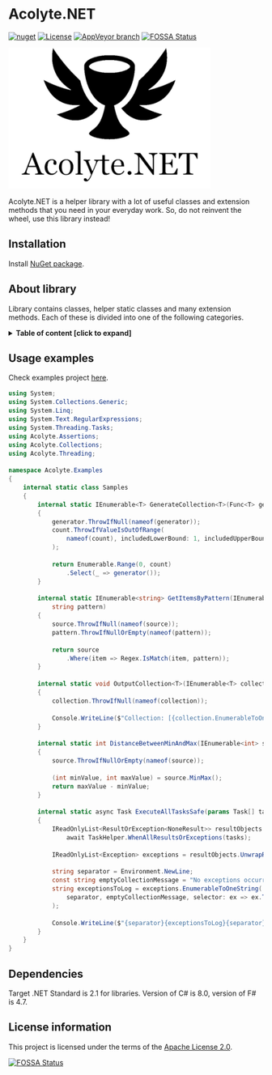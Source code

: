 # Acolyte.NET

[![nuget](https://img.shields.io/nuget/v/Acolyte.NET.svg)](https://www.nuget.org/packages/Acolyte.NET)
[![License](https://img.shields.io/hexpm/l/plug.svg)](https://github.com/Vasar007/Acolyte.NET/blob/master/LICENSE)
[![AppVeyor branch](https://img.shields.io/appveyor/ci/Vasar007/acolyte-net/master.svg)](https://ci.appveyor.com/project/Vasar007/acolyte.net)
[![FOSSA Status](https://app.fossa.io/api/projects/git%2Bgithub.com%2FVasar007%2FAcolyte.NET.svg?type=shield)](https://app.fossa.io/projects/git%2Bgithub.com%2FVasar007%2FAcolyte.NET?ref=badge_shield)

![Acolyte.NET icon](Media/AcolyteIcon.png "Acolyte.NET icon")

Acolyte.NET is a helper library with a lot of useful classes and extension methods that you need in your everyday work.
So, do not reinvent the wheel, use this library instead!

## Installation

Install [NuGet package](https://www.nuget.org/packages/Acolyte.NET).

## About library

Library contains classes, helper static classes and many extension methods. Each of these is divided into one of the following categories.

<details>
<summary><strong>Table of content [click to expand]</strong></summary>
<p>

### Assertions (C#)

- [ThrowsExtensions](Acolyte.NET/Libraries/Acolyte.CSharp/Assertions/ThrowsExtensions.cs) — contains extension methods to check certain conditions.

### Collections (C#)

- [AsyncEnumerableExtensions](Acolyte.NET/Libraries/Acolyte.CSharp/Collections/AsyncEnumerableExtensions) — contains useful methods to work with `async` enumerable items (`IAsyncEnumerable` was introduced in C# 8.0);
- [ConcurrentHashSet](Acolyte.NET/Libraries/Acolyte.CSharp/Collections/ConcurrentHashSet.cs) — represents a thread-safe set of values;
- [DictionaryExtensions](Acolyte.NET/Libraries/Acolyte.CSharp/Collections/DictionaryExtensions.cs) — contains extension methods to simplify work with associative collections;
- [EnumerableExtensions](Acolyte.NET/Libraries/Acolyte.CSharp/Collections/EnumerableExtensions.cs) – extends `LINQ` methods to work with enumerable items;
- [InverseComparer](Acolyte.NET/Libraries/Acolyte.CSharp/Collections/InverseComparer.cs) — allows to invert every object of `IComparer` type;
- [IHaveCreationTime](Acolyte.NET/Libraries/Acolyte.CSharp/Collections/IHaveCreationTime.cs) — provides read-only `DateTime` property to use by `TimeBasedConcurrentDictionary`;
- [TimeBasedConcurrentDictionary](Acolyte.NET/Libraries/Acolyte.CSharp/Collections/TimeBasedConcurrentDictionary.cs) — extends the standard `ConcurrentDictionary` class with time-based logic (this collection cleans up expired objects when calling any method).

### Common (C#)

- [Constants](Acolyte.NET/Libraries/Acolyte.CSharp/Common/Constants.cs) — provides some constants (say “No” to magic numbers and strings);
- [EnumExtensions](Acolyte.NET/Libraries/Acolyte.CSharp/Common/EnumExtensions.cs) — contains extension methods for enumeration values;
- [EnumHelper](Acolyte.NET/Libraries/Acolyte.CSharp/Common/EnumHelper.cs) — contains common logic to work with enumeration values (like static methods in the standard `Enum` class);
- [GuidExtensions](Acolyte.NET/Libraries/Acolyte.CSharp/Common/GuidExtensions.cs) — contains extension methods for `Guid` values;
- [IClonable`<`T`>`](Acolyte.NET/Libraries/Acolyte.CSharp/Common/IClonableT.cs) — provides generic interface to clone objects (the standard `IClonable` interface provides `Clone` method with the `object` return type);
- [MathHelper](Acolyte.NET/Libraries/Acolyte.CSharp/Common/MathHelper.cs) — provides a set of useful mathematic methods;
- [Maybe](Acolyte.NET/Libraries/Acolyte.CSharp/Common/Maybe.cs) — represents similar interface to `Nullable` struct but for reference types;
- [TypeExtensions](Acolyte.NET/Libraries/Acolyte.CSharp/Common/TypeExtensions.cs) — contains extension methods for `Type` class;

#### Bits (C#)

- [BitConverterExtensions](Acolyte.NET/Libraries/Acolyte.CSharp/Common/Bits/BitConverterExtensions.cs) — contains extension methods to work with bits;

#### Monads (C#)

- [MonadExtensions](Acolyte.NET/Libraries/Acolyte.CSharp/Common/Monads/MonadExtensions.cs) — provides a set of monadic functions (simplify using functional style in C#);

### Data (C#)

- [DataReaderExtensions](Acolyte.NET/Libraries/Acolyte.CSharp/Data/DataReaderExtensions.cs) — contains extension methods for `IDataReader` class;

### Exceptions (C#)

- [IUnhandledExceptionHandler](Acolyte.NET/Libraries/Acolyte.CSharp/Exceptions/IUnhandledExceptionHandler.cs) — provides interface for exception handler used by `AppDomainUnhandledExceptionManager`;
- [AppDomainUnhandledExceptionManager](Acolyte.NET/Libraries/Acolyte.CSharp/Exceptions/AppDomainUnhandledExceptionManager.cs) — allows to set up exception handlers when an exception is not caught;
- [ExceptionsExtensions](Acolyte.NET/Libraries/Acolyte.CSharp/Exceptions/ExceptionsExtensions.cs) — contains extension methods to work with exceptions;
- [ExceptionsHelper](Acolyte.NET/Libraries/Acolyte.CSharp/Exceptions/ExceptionsHelper.cs) — provides methods to process or transform exceptions;
- [MultipleArgumentException](Acolyte.NET/Libraries/Acolyte.CSharp/Exceptions/MultipleArgumentException.cs) — represents the exception that is thrown when several arguments provided to a method are not valid;
- [NotFoundException](Acolyte.NET/Libraries/Acolyte.CSharp/Exceptions/NotFoundException.cs) — represents the exception that is thrown when object is not found;
- [TaskFaultedException](Acolyte.NET/Libraries/Acolyte.CSharp/Exceptions/TaskFaultedException.cs) — represents the exception that is thrown when processing method encounters task in faulted state.

### IO (C#)

- [StreamExtensions](Acolyte.NET/Libraries/Acolyte.CSharp/IO/StreamExtensions.cs) — contains extension methods to work with streams.

### Threading (C#)

- [NoneResult](Acolyte.NET/Libraries/Acolyte.CSharp/Threading/NoneResult.cs) — represents an object with no result (used for track `Task` objects);
- [ResultOrException](Acolyte.NET/Libraries/Acolyte.CSharp/Threading/ResultOrException.cs) — represents an object with result or exception value from completed tasks;
- [TaskExtensions](Acolyte.NET/Libraries/Acolyte.CSharp/Threading/TaskExtensions.cs) — contains extension methods to work with tasks;
- [TaskHelper](Acolyte.NET/Libraries/Acolyte.CSharp/Threading/TaskHelper.cs) — contains common logic to work with tasks (like static methods in the standard `Task` class);
- [ThreadHelper](Acolyte.NET/Libraries/Acolyte.CSharp/Threading/ThreadHelper.cs) — contains additional logic to work with `Thread` class;
- [ThreadPoolHelper](Acolyte.NET/Libraries/Acolyte.CSharp/Threading/ThreadPoolHelper.cs) — contains additional logic to work with `ThreadPool` class.

### XML (C#)

- [XDocumentParser](Acolyte.NET/Libraries/Acolyte.CSharp/XML/XDocumentParser.cs) — represents a XML document parser;
- [XmlHelper](Acolyte.NET/Libraries/Acolyte.CSharp/XML/XmlHelper.cs) — provides serialization and deserialization methods to work with XML.

### Functional (F#)

- [Throw](Acolyte.NET/Libraries/Acolyte.FSharp/Functional/Throw.fs) — represents F#-style usage of some assertion extensions;
- [Utils](Acolyte.NET/Libraries/Acolyte.FSharp/Functional/Utils.fs) — provides useful methods to work with F# values;
- [SeqEx](Acolyte.NET/Libraries/Acolyte.FSharp/Functional/SeqEx.fs) — contains additional methods to work with `seq` (i.e. `IEnumerable<T>`).

</p>
</details>

## Usage examples

Check examples project [here](https://github.com/Vasar007/Acolyte.NET/blob/master/Examples/Acolyte.Examples).

```csharp
using System;
using System.Collections.Generic;
using System.Linq;
using System.Text.RegularExpressions;
using System.Threading.Tasks;
using Acolyte.Assertions;
using Acolyte.Collections;
using Acolyte.Threading;

namespace Acolyte.Examples
{
    internal static class Samples
    {
        internal static IEnumerable<T> GenerateCollection<T>(Func<T> generator, int count)
        {
            generator.ThrowIfNull(nameof(generator));
            count.ThrowIfValueIsOutOfRange(
                nameof(count), includedLowerBound: 1, includedUpperBound: 1000
            );

            return Enumerable.Range(0, count)
                .Select(_ => generator());
        }

        internal static IEnumerable<string> GetItemsByPattern(IEnumerable<string> source,
            string pattern)
        {
            source.ThrowIfNull(nameof(source));
            pattern.ThrowIfNullOrEmpty(nameof(pattern));

            return source
                .Where(item => Regex.IsMatch(item, pattern));
        }

        internal static void OutputCollection<T>(IEnumerable<T> collection)
        {
            collection.ThrowIfNull(nameof(collection));

            Console.WriteLine($"Collection: [{collection.EnumerableToOneString()}].");
        }

        internal static int DistanceBetweenMinAndMax(IEnumerable<int> source)
        {
            source.ThrowIfNullOrEmpty(nameof(source));

            (int minValue, int maxValue) = source.MinMax();
            return maxValue - minValue;
        }

        internal static async Task ExecuteAllTasksSafe(params Task[] tasks)
        {
            IReadOnlyList<ResultOrException<NoneResult>> resultObjects =
                await TaskHelper.WhenAllResultsOrExceptions(tasks);

            IReadOnlyList<Exception> exceptions = resultObjects.UnwrapResultsOrExceptions();

            string separator = Environment.NewLine;
            const string emptyCollectionMessage = "No exceptions occurred.";
            string exceptionsToLog = exceptions.EnumerableToOneString(
                separator, emptyCollectionMessage, selector: ex => ex.ToString()
            );

            Console.WriteLine($"{separator}{exceptionsToLog}{separator}");
        }
    }
}

```

## Dependencies

Target .NET Standard is 2.1 for libraries. Version of C# is 8.0, version of F# is 4.7.

## License information

This project is licensed under the terms of the [Apache License 2.0](LICENSE).


[![FOSSA Status](https://app.fossa.io/api/projects/git%2Bgithub.com%2FVasar007%2FAcolyte.NET.svg?type=large)](https://app.fossa.io/projects/git%2Bgithub.com%2FVasar007%2FAcolyte.NET?ref=badge_large)